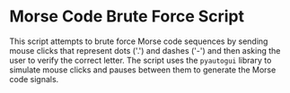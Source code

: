# Morse Code Brute Force Script

This script attempts to brute force Morse code sequences by sending mouse clicks that represent dots ('.') and dashes ('-') and then asking the user to verify the correct letter. The script uses the `pyautogui` library to simulate mouse clicks and pauses between them to generate the Morse code signals.
